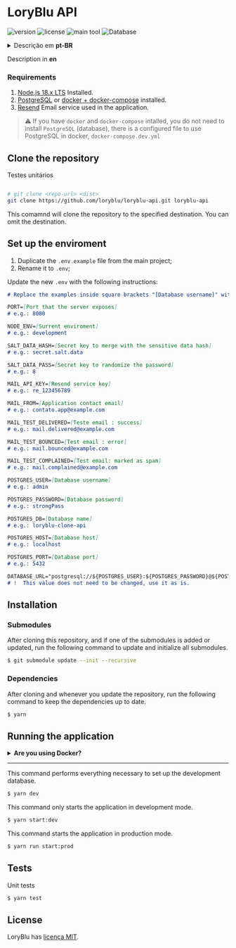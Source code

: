 # LoryBlu API

![version](https://img.shields.io/github/package-json/v/loryblu/loryblu-api?style=flat-square&labelColor=f2f2f2&color=white)
![license](https://img.shields.io/github/license/loryblu/loryblu-api?style=flat-square&labelColor=f2f2f2&color=white)
![main tool](https://img.shields.io/badge/Nest_JS-f2f2f2?logo=nestjs&logoColor=db1737&style=flat-square)
![Database](https://img.shields.io/badge/PostgreSQL-50b0f0?logo=postgresql&logoColor=f2f2f2&style=flat-square)

<details>
  <summary>Descrição em <b>pt-BR</b></summary>

### Requisitos
1. [Node.js 18.x LTS](https://nodejs.org/en) Instalado.
1. [PostgreSQL](https://www.postgresql.org/) ou [docker + docker-compose](https://docs.docker.com/compose/) instalado.
1. [Resend](https://resend.com/home) Serviço de e-mail usado na aplicação.

> ⚠ Se você tem o `docker` e `docker-compose` instalados, não precisa instalar o `PostgreSQL` (banco de dados), há um arquivo configurado para usar o PostgreSQL no docker, o `docker-compose.dev.yml`

## Clone o repositório

```bash
# git clone <repo-url> <dist>
git clone https://github.com/loryblu/loryblu-api.git loryblu-api
```

Este comando vai clonar o repositório para o destino definido. Você pode omitir o destino.

## Configurar ambiente
1. Duplique o arquivo `.env.example` do projeto principal;
1. Renomeie para `.env`;

Atualize o novo `.env` com as instruções a seguir:
```md
# Substitua os exemplos dentro dos colchetes "[Database username]" pelo valor final "root"

PORT=[Porta que o servidor expõe]
# ex: 8080

NODE_ENV=[Ambiente atual]
# ex: development

SALT_DATA_HASH=[Chave secreta para mesclar com o hash de dados sensíveis]
# ex: secret.salt.data

SALT_DATA_PASS=[Chave secreta para randomizar a senha]
# ex: 8

MAIL_API_KEY=[Chave do serviço Resend]
# ex: re_123456789

MAIL_FROM=[Email de contato da aplicação]
# ex: contato.app@example.com

MAIL_TEST_DELIVERED=[Email para teste : sucesso]
# ex: mail.delivered@example.com

MAIL_TEST_BOUNCED=[Email para teste : erro]
# ex: mail.bounced@example.com

MAIL_TEST_COMPLAINED=[Email para teste : marcado como spam]
# ex: mail.complained@example.com

POSTGRES_USER=[Nome de usuário do banco de dados]

# ex: admin

POSTGRES_PASSWORD=[Senha do banco de dados]
# ex: strongPass

POSTGRES_DB=[Nome da base de dados]
# ex: loryblu-clone-api

POSTGRES_HOST=[Host do banco de dados]
# ex: localhost

POSTGRES_PORT=[Porta do banco de dados]
# ex: 5432

DATABASE_URL="postgresql://${POSTGRES_USER}:${POSTGRES_PASSWORD}@${POSTGRES_HOST}:${POSTGRES_PORT}/${POSTGRES_DB}?schema=public"
# ! Este valor não precisa ser alterado, use-o como está.
```

## Instalação
### Submódulos
Depois de clonar este repositório, e se for adicionado ou atualizado um dos submódulos, execute o comando abaixo para atualizar e iniciar todos os submódulos.
```bash
$ git submodule update --init --recursive
```

### Dependências

Depois de clonar e sempre que atualizar o repositório, execute o comando abaixo para manter as dependências atualizadas.

```bash
$ yarn
```

## Executando a aplicação

<details>
<summary><b>Está usando docker?</b></summary>

Use o comando abaixo para baixar a imagem do PostgreSQL:14-alpine e configurar as credenciais.
```bash
docker-compose -f docker-compose.dev.yml up -d
```

Se preferir, há um script configurado para realizar este comando e todos os outros de desenvolvimento. Ele também inicia a aplicação:
```bash
yarn docker:dev
```

</details>

---

Esse comando executa tudo o que é necessário para configurar o banco de dados de desenvolvimento.
```bash
$ yarn dev
```

Esse comando apenas inicia a aplicação no modo de desenvolvimento.
```bash
$ yarn start:dev
```

Esse comando inicia a aplicação no modo de produção.
```bash
$ yarn run start:prod
```

## Testes

Testes unitários
```bash
$ yarn test
```

## Licença

LoryBlu tem [licença MIT](LICENSE).

</details>


Description in <b>en</b>

### Requirements
1. [Node.js 18.x LTS](https://nodejs.org/en) Installed.
1. [PostgreSQL](https://www.postgresql.org/) or [docker + docker-compose](https://docs.docker.com/compose/) installed.
1. [Resend](https://resend.com/home) Email service used in the application.

> ⚠ If you have `docker` and `docker-compose` intalled, you do not need to install `PostgreSQL` (database), there is a configured file to use PostgreSQL in docker,  `docker-compose.dev.yml`

## Clone the repository

Testes unitários
```bash

# git clone <repo-url> <dist>
git clone https://github.com/loryblu/loryblu-api.git loryblu-api
```

This comamnd will clone the repository to the specified destination. You can omit the destination.

## Set up the enviroment
1. Duplicate the `.env.example` file from the main project;
1. Rename it to `.env`;

Update the new `.env` with the following instructions:
```md
# Replace the examples inside square brackets "[Database username]" with the final value "root"

PORT=[Port that the server exposes]
# e.g.: 8080

NODE_ENV=[Surrent enviroment]
# e.g.: development

SALT_DATA_HASH=[Secret key to merge with the sensitive data hash]
# e.g.: secret.salt.data

SALT_DATA_PASS=[Secret key to randomize the password]
# e.g.: 8

MAIL_API_KEY=[Resend service key]
# e.g.: re_123456789

MAIL_FROM=[Application contact email]
# e.g.: contato.app@example.com

MAIL_TEST_DELIVERED=[Teste email : success]
# e.g.: mail.delivered@example.com

MAIL_TEST_BOUNCED=[Test email : error]
# e.g.: mail.bounced@example.com

MAIL_TEST_COMPLAINED=[Test email: marked as spam]
# e.g.: mail.complained@example.com

POSTGRES_USER=[Database username]
# e.g.: admin

POSTGRES_PASSWORD=[Database password]
# e.g.: strongPass

POSTGRES_DB=[Database name]
# e.g.: loryblu-clone-api

POSTGRES_HOST=[Database host]
# e.g.: localhost

POSTGRES_PORT=[Database port]
# e.g.: 5432

DATABASE_URL="postgresql://${POSTGRES_USER}:${POSTGRES_PASSWORD}@${POSTGRES_HOST}:${POSTGRES_PORT}/${POSTGRES_DB}?schema=public"
# !  This value does not need to be changed, use it as is.
```

## Installation
### Submodules
After cloning this repository, and if one of the submodules is added or updated, run the following command to update and initialize all submodules.
```bash
$ git submodule update --init --recursive
```

### Dependencies

After cloning and whenever you update the repository, run the following command to keep the dependencies up to date.
```bash
$ yarn
```

## Running the application

<details>
<summary><b>Are you using Docker?</b></summary>

Use the command below to download the PostgreSQL:14-alpine image and configure the credentials.
```bash
docker-compose -f docker-compose.dev.yml up -d
```

If you prefer, there is a script configured to perform this command and all other development commands. It also starts the application:
```bash
yarn docker:dev
```

</details>

---

This command performs everything necessary to set up the development database.
```bash
$ yarn dev
```

This command only starts the application in development mode.
```bash
$ yarn start:dev
```

This command starts the application in production mode.
```bash
$ yarn run start:prod
```

## Tests

Unit tests
```bash
$ yarn test
```

## License

LoryBlu has [licença MIT](LICENSE).